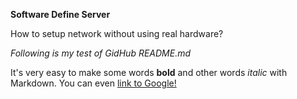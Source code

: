 **Software Define Server**

How to setup network without using real hardware?

*Following is my test of GidHub README.md*

It's very easy to make some words **bold** and other words *italic* with Markdown. You can even [link to Google!](http://google.com)
